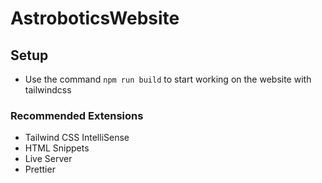 # AstroboticsWebsite

## Setup
* Use the command `npm run build` to start working on the website with tailwindcss

### Recommended Extensions
* Tailwind CSS IntelliSense
* HTML Snippets
* Live Server
* Prettier